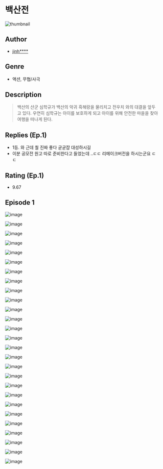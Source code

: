 # 백산전
![thumbnail](https://image-comic.pstatic.net/user_contents_data/challenge_comic/2023/05/25/115963/upload_7291948154866642993_480x623.jpeg)

## Author
- [jinh****](https://comic.naver.com/artistTitle?id=115963)

## Genre
- 액션, 무협/사극

## Description
> 백산의 산군 심학규가 백산의 악귀 흑해랑을 물리치고 전우치 와의 대결을 앞두고 있다. 우연히 심학규는 아이를 보호하게 되고 아이를 위해 안전한 마을을 찾아 여행을 떠나게 된다.

## Replies (Ep.1)
- 1등. 와 근데 퀄 진짜 좋다 굳굳쟙 대성하시길
- 이분 공모전 원고 따로 준비한다고 들었는데 ..ㄷㄷ 리메이크버전을 하시는군요 ㄷㄷ

## Rating (Ep.1)
- 9.67

## Episode 1
![image](https://image-comic.pstatic.net/user_contents_data/challenge_comic/2023/05/25/115963/upload_7076669266358515000.jpeg)

![image](https://image-comic.pstatic.net/user_contents_data/challenge_comic/2023/05/25/115963/upload_3546415807911441250.jpeg)

![image](https://image-comic.pstatic.net/user_contents_data/challenge_comic/2023/05/25/115963/upload_4062918889757291576.jpeg)

![image](https://image-comic.pstatic.net/user_contents_data/challenge_comic/2023/05/25/115963/upload_7148115519046509158.jpeg)

![image](https://image-comic.pstatic.net/user_contents_data/challenge_comic/2023/05/25/115963/upload_3617859870082032951.jpeg)

![image](https://image-comic.pstatic.net/user_contents_data/challenge_comic/2023/05/25/115963/upload_4049076248817120306.jpeg)

![image](https://image-comic.pstatic.net/user_contents_data/challenge_comic/2023/05/25/115963/upload_7221071439907141174.jpeg)

![image](https://image-comic.pstatic.net/user_contents_data/challenge_comic/2023/05/25/115963/upload_3918748919289504612.jpeg)

![image](https://image-comic.pstatic.net/user_contents_data/challenge_comic/2023/05/25/115963/upload_4135210662507864884.jpeg)

![image](https://image-comic.pstatic.net/user_contents_data/challenge_comic/2023/05/25/115963/upload_7161116178842727730.jpeg)

![image](https://image-comic.pstatic.net/user_contents_data/challenge_comic/2023/05/25/115963/upload_7003158130833305654.jpeg)

![image](https://image-comic.pstatic.net/user_contents_data/challenge_comic/2023/05/25/115963/upload_3630802028226568499.jpeg)

![image](https://image-comic.pstatic.net/user_contents_data/challenge_comic/2023/05/25/115963/upload_3690530996739062064.jpeg)

![image](https://image-comic.pstatic.net/user_contents_data/challenge_comic/2023/05/25/115963/upload_4062589053384941876.jpeg)

![image](https://image-comic.pstatic.net/user_contents_data/challenge_comic/2023/05/25/115963/upload_7377802403609983289.jpeg)

![image](https://image-comic.pstatic.net/user_contents_data/challenge_comic/2023/05/25/115963/upload_3905809694624658529.jpeg)

![image](https://image-comic.pstatic.net/user_contents_data/challenge_comic/2023/05/25/115963/upload_7365700293888259896.jpeg)

![image](https://image-comic.pstatic.net/user_contents_data/challenge_comic/2023/05/25/115963/upload_3473735675423241828.jpeg)

![image](https://image-comic.pstatic.net/user_contents_data/challenge_comic/2023/05/25/115963/upload_4063710555342725426.jpeg)

![image](https://image-comic.pstatic.net/user_contents_data/challenge_comic/2023/05/25/115963/upload_7075210420502488632.jpeg)

![image](https://image-comic.pstatic.net/user_contents_data/challenge_comic/2023/05/25/115963/upload_7162473161696752949.jpeg)

![image](https://image-comic.pstatic.net/user_contents_data/challenge_comic/2023/05/25/115963/upload_3545512890523531313.jpeg)

![image](https://image-comic.pstatic.net/user_contents_data/challenge_comic/2023/05/25/115963/upload_7305742618420458296.jpeg)

![image](https://image-comic.pstatic.net/user_contents_data/challenge_comic/2023/05/25/115963/upload_3690763006530433589.jpeg)

![image](https://image-comic.pstatic.net/user_contents_data/challenge_comic/2023/05/25/115963/upload_3487584024462047589.jpeg)

![image](https://image-comic.pstatic.net/user_contents_data/challenge_comic/2023/05/25/115963/upload_7291997614985733477.jpeg)

![image](https://image-comic.pstatic.net/user_contents_data/challenge_comic/2023/05/25/115963/upload_7149801091779342385.jpeg)
